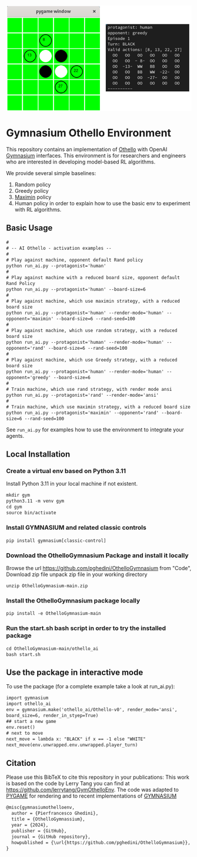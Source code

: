 <img src="othello_ai/imgs/ScreenHumanAnsi.png">  

# Gymnasium Othello Environment

This repository contains an implementation of [Othello](https://en.wikipedia.org/wiki/Othello) with OpenAI [Gymnasium](https://gymnasium.farama.org/index.html) interfaces. This environment is for researchers and engineers who are interested in developing model-based RL algorithms.

We provide several simple baselines:
1. Random policy
2. Greedy policy
3. [Maximin](https://en.wikipedia.org/wiki/Minimax) policy
4. Human policy
in order to explain how to use the basic env to experiment with RL algorithms.

## Basic Usage

```
#
# -- AI Othello - activation examples --
#
# Play against machine, opponent default Rand policy
python run_ai.py --protagonist='human'
#
# Play against machine with a reduced board size, opponent default Rand Policy
python run_ai.py --protagonist='human' --board-size=6
#
# Play against machine, which use maximin strategy, with a reduced board size
python run_ai.py --protagonist='human' --render-mode='human' --opponent='maximin' --board-size=6 --rand-seed=100
#
# Play against machine, which use random strategy, with a reduced board size
python run_ai.py --protagonist='human' --render-mode='human' --opponent='rand' --board-size=6 --rand-seed=100
#
# Play against machine, which use Greedy strategy, with a reduced board size
python run_ai.py --protagonist='human' --render-mode='human' --opponent='greedy' --board-size=6
#
# Train machine, which use rand strategy, with render mode ansi
python run_ai.py --protagonist='rand' --render-mode='ansi'
#
# Train machine, which use maximin strategy, with a reduced board size
python run_ai.py --protagonist='maximin' --opponent='rand' --board-size=6 --rand-seed=100
```
See `run_ai.py` for examples how to use the environment to integrate your agents.

## Local Installation
### Create a virtual env based on Python 3.11
Install Python 3.11 in your local machine if not existent.
```
mkdir gym
python3.11 -m venv gym
cd gym
source bin/activate
```
### Install GYMNASIUM and related classic controls
```
pip install gymnasium[classic-control]
```
### Download the OthelloGymnasium Package and install it locally
Browse the url https://github.com/pghedini/OthelloGymnasium 
from "Code", Download zip file 
unpack zip file in your working directory 
```
unzip OthelloGymnasium-main.zip
```
### Install the OthelloGymnasium package locally
```
pip install -e OthelloGymnasium-main
```
### Run the start.sh bash script in order to try the installed package
```
cd OthelloGymnasium-main/othello_ai
bash start.sh
```
## Use the package in interactive mode
To use the package (for a complete example take a look at run_ai.py):
```
import gymnasium
import othello_ai
env = gymnasium.make('othello_ai/Othello-v0', render_mode='ansi', board_size=6, render_in_styep=True)
## start a new game
env.reset()
# next to move
next_move = lambda x: "BLACK" if x == -1 else "WHITE"
next_move(env.unwrapped.env.unwrapped.player_turn)
```

## Citation
Please use this BibTeX to cite this repository in your publications:
This work is based on the code by Lerry Tang you can find at https://github.com/lerrytang/GymOthelloEnv.
The code was adapted to [PYGAME](https://www.pygame.org) for rendering and to recent implementations of [GYMNASIUM](https://gymnasium.farama.org/index.html) 

```
@misc{gymnasiumothelloenv,
  author = {Pierfrancesco Ghedini},
  title = {OthelloGymnassium},
  year = {2024},
  publisher = {GitHub},
  journal = {GitHub repository},
  howpublished = {\url{https://github.com/pghedini/OthelloGymnasium}},
}
```
